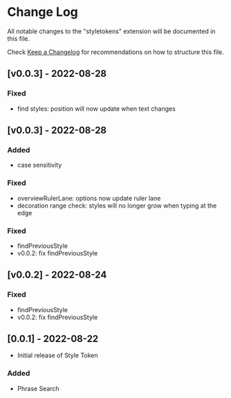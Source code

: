 # Change Log

All notable changes to the "styletokens" extension will be documented in this file.

Check [Keep a Changelog](http://keepachangelog.com/) for recommendations on how to structure this file.

## [v0.0.3] - 2022-08-28
### Fixed
- find styles: position will now update when text changes
## [v0.0.3] - 2022-08-28
### Added
- case sensitivity
### Fixed
- overviewRulerLane: options now update ruler lane
- decoration range check: styles will no longer grow when typing at the edge
### Fixed
- findPreviousStyle
- v0.0.2: fix findPreviousStyle
## [v0.0.2] - 2022-08-24
### Fixed
- findPreviousStyle
- v0.0.2: fix findPreviousStyle

## [0.0.1] - 2022-08-22
- Initial release of Style Token
### Added
- Phrase Search